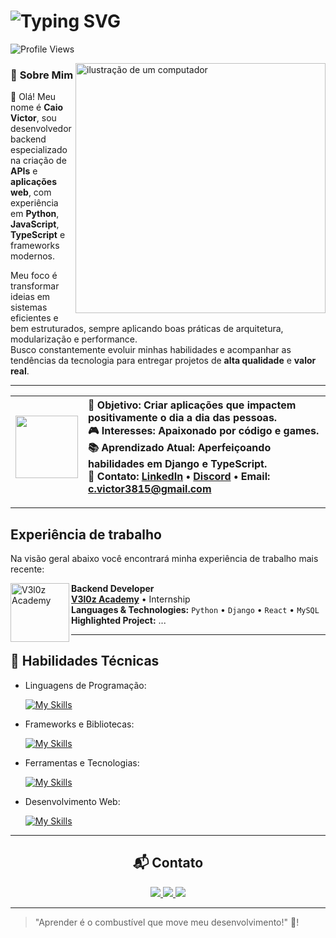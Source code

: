 <h1 align="left">
  <img src="https://readme-typing-svg.herokuapp.com?font=Fira+Code&pause=1000&color=fcfcfc&vCenter=true&random=false&width=435&lines=Ol%C3%A1%2C+eu+sou+o+Mits!" alt="Typing SVG" />
</h1>

![Profile Views](https://komarev.com/ghpvc/?username=mitsukiie&color=red) 

<img src="https://raw.githubusercontent.com/MicaelliMedeiros/micaellimedeiros/master/image/computer-illustration.png" alt="ilustração de um computador" min-width="250px" max-width="250px" width="400px" align="right">

### 📝 **Sobre Mim**
<p align="left"> 
  
 👋 Olá! Meu nome é **Caio Victor**, sou desenvolvedor backend especializado na criação de **APIs** e **aplicações web**, com experiência em **Python**, **JavaScript**, **TypeScript** e frameworks modernos.  

Meu foco é transformar ideias em sistemas eficientes e bem estruturados, sempre aplicando boas práticas de arquitetura, modularização e performance.  
Busco constantemente evoluir minhas habilidades e acompanhar as tendências da tecnologia para entregar projetos de **alta qualidade** e **valor real**.
</p>

---

| <img src="https://github.com/user-attachments/assets/b417f014-d701-4715-95d3-25981d2c7d73" width="100"/> | <div align="left"> 🎯 **Objetivo:** Criar aplicações que impactem positivamente o dia a dia das pessoas.<br> 🎮 **Interesses:** Apaixonado por código e games.<br> 📚 **Aprendizado Atual:** Aperfeiçoando habilidades em **Django** e **TypeScript**. <br> 💬 Contato: [LinkedIn](https://www.linkedin.com/in/caio-victor-66715b309/) • [Discord](https://discord.com/users/1098021115571490947) • Email: c.victor3815@gmail.com</div> |
|---|---|

---

## Experiência de trabalho

Na visão geral abaixo você encontrará minha experiência de trabalho mais recente:

[<img align="left" height="94px" width="94px" alt="V3l0z Academy" src="https://github.com/projeto-v3l0z.png"/>](https://github.com/projeto-v3l0z)

**Backend Developer** \
[**V3l0z Academy**](https://github.com/projeto-v3l0z) • Internship \
**Languages & Technologies:** `Python` • `Django` • `React` • `MySQL` \
**Highlighted Project:** ...

---  

## 🔹 Habilidades Técnicas

- Linguagens de Programação: 

    [![My Skills](https://skillicons.dev/icons?i=ts,js,python,dart)](https://skillicons.dev)
- Frameworks e Bibliotecas: 

    [![My Skills](https://skillicons.dev/icons?i=nodejs,bun,discordjs,django,flutter)](https://skillicons.dev)
- Ferramentas e Tecnologias: 

    [![My Skills](https://skillicons.dev/icons?i=vscode,git,github)](https://skillicons.dev)
- Desenvolvimento Web:

    [![My Skills](https://skillicons.dev/icons?i=html,css,bootstrap,php)](https://skillicons.dev)

---

<h2 align="center">📬 Contato</h2>

<p align="center">
  <a href="https://www.linkedin.com/in/caio-victor-66715b309/">
    <img src="https://img.shields.io/badge/-LinkedIn-0A66C2?style=for-the-badge&logo=linkedin&logoColor=white" />
  </a>
  <a href="https://discord.com/users/1098021115571490947">
    <img src="https://img.shields.io/badge/-Discord-5865F2?style=for-the-badge&logo=discord&logoColor=white" />
  </a>
  <a href="mailto:c.victor3815@gmail.com">
    <img src="https://img.shields.io/badge/-Email-EA4335?style=for-the-badge&logo=gmail&logoColor=white" />
  </a>
</p>

---

> "Aprender é o combustível que move meu desenvolvimento!" 🚀!


